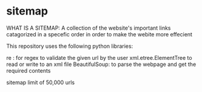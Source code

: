 # sitemap

WHAT IS A SITEMAP:
A collection of the website's important links catagorized in a specefic order in order to make the webite more effecient 


This repository uses the following python libraries:

re : for regex to validate the given url by the user 
xml.etree.ElementTree to read or write to an xml file
BeautifulSoup: to parse the webpage and get the required contents


sitemap limit of 50,000 urls
 
 
 
